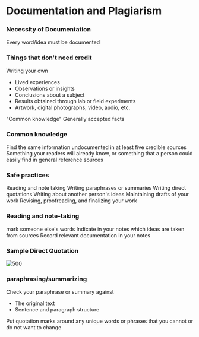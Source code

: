 # Documentation and Plagiarism
### Necessity of Documentation
Every word/idea must be documented
### Things that don't need credit
Writing your own
- Lived experiences
- Observations or insights
- Conclusions about a subject
- Results obtained through lab or field experiments
- Artwork, digital photographs, video, audio, etc.

"Common knowledge"
Generally accepted facts
### Common knowledge
Find the same information undocumented in at least five credible sources
Something your readers will already know, or something that a person could easily find in general reference sources
### Safe practices
Reading and note taking
Writing paraphrases or summaries
Writing direct quotations
Writing about another person's ideas
Maintaining drafts of your work
Revising, proofreading, and finalizing your work
### Reading and note-taking
mark someone else's words
Indicate in your notes which ideas are taken from sources
Record relevant documentation in your notes
### Sample Direct Quotation
![500](Pasted%20image%2020240304133932.png)
### paraphrasing/summarizing
Check your paraphrase or summary against
- The original text
- Sentence and paragraph structure 

Put quotation marks around any unique words or phrases that you cannot or do not want to change
